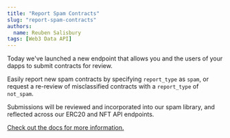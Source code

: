 ```yaml
---
title: "Report Spam Contracts"
slug: "report-spam-contracts"
authors:
  name: Reuben Salisbury
tags: [Web3 Data API]
---
```


Today we've launched a new endpoint that allows you and the users of your dapps to submit contracts for review. 

Easily report new spam contracts by specifying `report_type` as `spam`, or request a re-review of misclassified contracts with a `report_type` of `not_spam`.

Submissions will be reviewed and incorporated into our spam library, and reflected across our ERC20 and NFT API endpoints.

[Check out the docs for more information.]()
